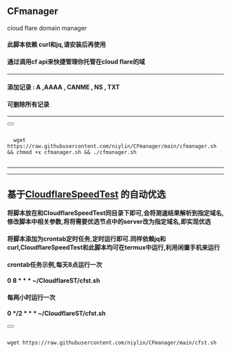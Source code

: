 ## CFmanager
cloud flare domain manager
#### 此脚本依赖 curl和jq,请安装后再使用
#### 通过调用cf api来快捷管理你托管在cloud flare的域  
------------------------------------------
####  添加记录 :  A   ,AAAA , CANME , NS  , TXT   
####  可删除所有记录 
-------------------------------------------




<div>
  <button class="btn" data-clipboard-target="#code"></button>
  <pre><code id="code" class="language-python">
  wget https://raw.githubusercontent.com/niylin/CFmanager/main/cfmanager.sh && chmod +x cfmanager.sh && ./cfmanager.sh
  </code></pre>
</div>

----------------------------------------------------------------------  

----------------------------------------------------------------------  

## 基于[CloudflareSpeedTest](https://github.com/XIU2/CloudflareSpeedTest) 的自动优选
#### 将脚本放在和CloudflareSpeedTest同目录下即可,会将测速结果解析到指定域名,修改脚本中相关参数,将将需要优选节点中的server改为指定域名,即实现优选
#### 将脚本添加为crontab定时任务,定时运行即可.同样依赖jq和curl,CloudflareSpeedTest和此脚本均可在termux中运行,利用闲置手机来运行
#### crontab任务示例,每天8点运行一次
#### 0 8 * * * ~/CloudflareST/cfst.sh
#### 每两小时运行一次
#### 0 */2 * * * ~/CloudflareST/cfst.sh
<div>
  <button class="btn" data-clipboard-target="#code"></button>
  <pre><code id="code" class="language-python">
wget https://raw.githubusercontent.com/niylin/CFmanager/main/cfst.sh
  </code></pre>
</div>
